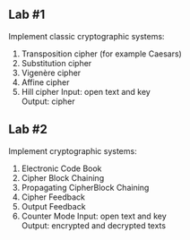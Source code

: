 ## Lab #1

Implement classic cryptographic systems:<br>
1. Transposition cipher (for example Caesars)
2. Substitution cipher
3. Vigenère cipher
4. Affine cipher
5. Hill cipher
Input: open text and key<br>
Output: cipher

## Lab #2

Implement cryptographic systems:<br>
1. Electronic Code Book
2. Cipher Block Chaining
3. Propagating CipherBlock Chaining
4. Cipher Feedback
5. Output Feedback
6. Counter Mode
Input: open text and key<br>
Output: encrypted and decrypted texts
